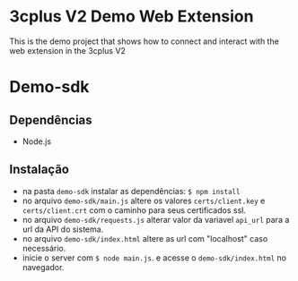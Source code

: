 # 3cplus V2 Demo Web Extension

This is the demo project that shows how to connect and interact with the web extension in the 3cplus V2

# Demo-sdk

## Dependências
* Node.js

## Instalação
- na pasta `demo-sdk` instalar as dependências: `$ npm install`
- no arquivo `demo-sdk/main.js` altere os valores `certs/client.key` e `certs/client.crt` com o caminho para seus certificados ssl.
- no arquivo `demo-sdk/requests.js` alterar valor da variavel `api_url` para a url da API do sistema.
- no arquivo `demo-sdk/index.html` altere as url com "localhost" caso necessário. 
- inicie o server com `$ node main.js`. e acesse o `demo-sdk/index.html` no navegador.



